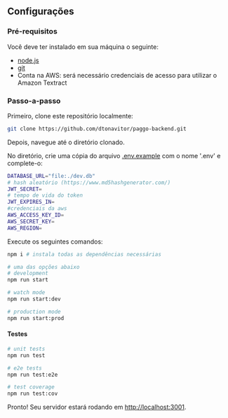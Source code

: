 ## Configurações
### Pré-requisitos
Você deve ter instalado em sua máquina o seguinte:
- [node.js](https://nodejs.org/en/download/prebuilt-installer/current)
- [git](https://git-scm.com/downloads)
- Conta na AWS: será necessário credenciais de acesso para utilizar o Amazon Textract

### Passo-a-passo
Primeiro, clone este repositório localmente:

```bash
git clone https://github.com/dtonavitor/paggo-backend.git
```

Depois, navegue até o diretório clonado.

No diretório, crie uma cópia do arquivo [.env.example](https://github.com/dtonavitor/paggo-frontend/blob/master/.env.example) com o nome '.env' e complete-o:
```bash
DATABASE_URL="file:./dev.db"
# hash aleatório (https://www.md5hashgenerator.com/)
JWT_SECRET=
# tempo de vida do token
JWT_EXPIRES_IN=
#credenciais da aws
AWS_ACCESS_KEY_ID=
AWS_SECRET_KEY=
AWS_REGION=
```

Execute os seguintes comandos:

```bash
npm i # instala todas as dependências necessárias

# uma das opções abaixo
# development
npm run start

# watch mode
npm run start:dev

# production mode
npm run start:prod
```
#### Testes

```bash
# unit tests
npm run test

# e2e tests
npm run test:e2e

# test coverage
npm run test:cov
```

Pronto! Seu servidor estará rodando em [http://localhost:3001](http://localhost:3001).
